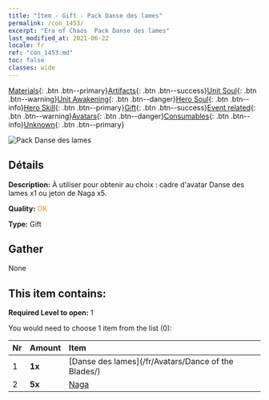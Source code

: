 ```yaml
---
title: "Item - Gift - Pack Danse des lames"
permalink: /con_1453/
excerpt: "Era of Chaos  Pack Danse des lames"
last_modified_at: 2021-06-22
locale: fr
ref: "con_1453.md"
toc: false
classes: wide
---
```

 [Materials](/ItemsFR/){: .btn .btn--primary}[Artifacts](/ItemsFR/Artifacts/){: .btn .btn--success}[Unit Soul](/ItemsFR/UnitSoul/){: .btn .btn--warning}[Unit Awakening](/ItemsFR/UnitAwakening/){: .btn .btn--danger}[Hero Soul](/ItemsFR/HeroSoul/){: .btn .btn--info}[Hero Skill](/ItemsFR/HeroSkill/){: .btn .btn--primary}[Gift](/ItemsFR/Gift/){: .btn .btn--success}[Event related](/ItemsFR/Events/){: .btn .btn--warning}[Avatars](/ItemsFR/Avatars/){: .btn .btn--danger}[Consumables](/ItemsFR/Consumables/){: .btn .btn--info}[Unknown](/ItemsFR/Unknown/){: .btn .btn--primary}

 ![Pack Danse des lames](/images/t/i_907067.png)

## Détails
 **Description:** À utiliser pour obtenir au choix : cadre d'avatar Danse des lames x1 ou jeton de Naga x5.

 **Quality:** <span style="color: #FF8C00">OK</span>

 **Type:** Gift

## Gather

  None

## This item contains:

 **Required Level to open:** 1

 You would need to choose 1 item from the list (0):

  | Nr | Amount |     Item    |
  |:---|:-------|:------------|
  | 1 |  **1x** | [Danse des lames](/fr/Avatars/Dance of the Blades/) |  | 
  | 2 |  **5x** | [Naga](/ItemsFR/unt_240/) |  | 
